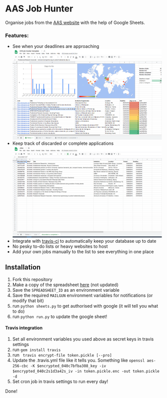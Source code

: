 # AAS Job Hunter

Organise jobs from the [AAS website](https://jobregister.aas.org) with the help of Google Sheets.

### Features:

* See when your deadlines are approaching ![plot](graph.PNG)
* Keep track of discarded or complete applications ![plot](completed.PNG)
* Integrate with [travis-ci](http://travis-ci.com) to automatically keep your database up to date
* No pesky to-do lists or heavy websites to host
* Add your own jobs manually to the list to see everything in one place

## Installation
1. Fork this repository
1. Make a copy of the spreadsheet [here](https://docs.google.com/spreadsheets/d/1Ns2YIzKOQusU_3RDMPKFgdVe8OBYcDvO85fu3DicvME/edit?usp=sharing)
(not updated)
1. Save the `SPREADSHEET_ID` as an environment variable
1. Save the required `MAILGUN` environment variables for notifications (or modify that bit)
1. run `python sheets.py` to get authorised with google (it will tell you what to do)
1. run `python run.py` to update the google sheet!

#### Travis integration
1. Set all environment variables you used above as secret keys in travis settings
1. run `gem install travis`
1. run ` travis encrypt-file token.pickle [--pro]`
1. Update the .travis.yml file like it tells you. Something like `openssl aes-256-cbc -K $encrypted_040c7bfba308_key -iv $encrypted_040c2s1d3a42s_iv -in token.pickle.enc -out token.pickle -d`
1. Set cron job in travis settings to run every day!

Done! 
